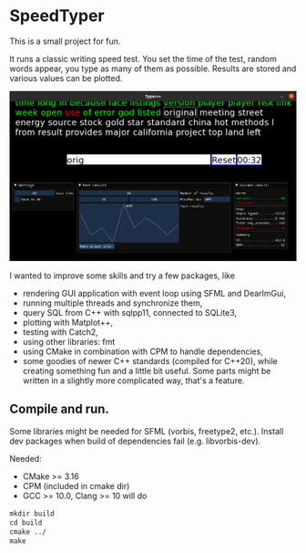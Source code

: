 # SpeedTyper

This is a small project for fun.

It runs a classic writing speed test. You set the time of the test, random words appear, you type as many of them as possible. Results are stored and various values can be plotted.

![Overall of the app.](pic1.png)

I wanted to improve some skills and try a few packages, like
* rendering GUI application with event loop using SFML and DearImGui,
* running multiple threads and synchronize them,
* query SQL from C++ with sqlpp11, connected to SQLite3,
* plotting with Matplot++,
* testing with Catch2,
* using other libraries: fmt
* using CMake in combination with CPM to handle dependencies,
* some goodies of newer C++ standards (compiled for C++20),
while creating something fun and a little bit useful. Some parts might be written in a slightly more complicated way, that's a feature.


## Compile and run.
Some libraries might be needed for SFML (vorbis, freetype2, etc.). Install dev packages when build of dependencies fail (e.g. libvorbis-dev).

Needed:
* CMake >= 3.16
* CPM (included in cmake dir)
* GCC >= 10.0, Clang >= 10 will do

```
mkdir build
cd build
cmake ../
make
```
